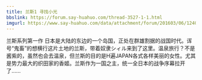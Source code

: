 ```yaml
---
title: 兰斯1 寻找小光
bbslink: https://forum.say-huahuo.com/thread-3527-1-1.html
imgurl: https://www.say-huahuo.com/data/attachment/forum/201603/06/124018q3dq56qf7q77bxn2.png
---
```


兰斯系列第一作
日本是大陆的东边的一个岛国，正处在群雄割据的战国时代。诨号“鬼畜”的想横行这片土地的兰斯，带着奴隶シィル来到了这里。温泉旅行？不是酱紫的，虽然也会去温泉，但兰斯的目的是H遍JAPAN各式各样美丽的女性。尤其是势力最大的织田家的香姬。兰斯作为一国之主，统一全日本的战争序幕拉开了……<!--more-->
